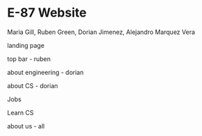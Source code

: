 # E-87 Website

Maria Gill, Ruben Green, Dorian Jimenez, Alejandro Marquez Vera

landing page

top bar - ruben

about engineering - dorian

about CS - dorian

Jobs

Learn CS

about us - all
